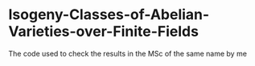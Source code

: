 # Isogeny-Classes-of-Abelian-Varieties-over-Finite-Fields
The code used to check the results in the MSc of the same name by me
